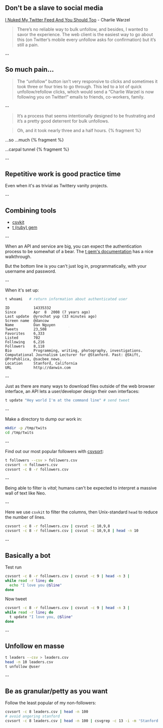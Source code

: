 
## Don't be a slave to social media

[I Nuked My Twitter Feed And You Should Too](http://www.buzzfeed.com/charliewarzel/i-nuked-my-twitter-feed-and-you-should-too) - Charlie Warzel

> There’s no reliable way to bulk unfollow, and besides, I wanted to savor the experience. The web client is the easiest way to go about this (on Twitter’s mobile every unfollow asks for confirmation) but it’s still a pain. 

--

## So much pain...

> The “unfollow” button isn’t very responsive to clicks and sometimes it took three or four tries to go through. This led to a lot of quick unfollow/refollow clicks, which would send a “Charlie Warzel is now following you on Twitter!” emails to friends, co-workers, family. 

--

> It’s a process that seems intentionally designed to be frustrating and it’s a pretty good deterrent for bulk unfollows. 

> Oh, and it took nearly three and a half hours. {% fragment %}

...so ...much {% fragment %}

...carpal tunnel {% fragment %}



--

## Repetitive work is good practice time

Even when it's as trivial as Twittery vanity projects.


--

## Combining tools

- [csvkit](https://csvkit.readthedocs.org/en/0.9.1/)
- [t (ruby) gem](https://github.com/sferik/t)


--

When an API and service are big, you can expect the authentication process to be somewhat of a bear. The [t gem's documentation](https://github.com/sferik/t/blob/master/README.md) has a nice walkthrough. 

But the bottom line is you can't just log in, programmatically, with your username and password.


--

When it's set up:

~~~sh
t whoami   # return information about authenticated user
~~~

    ID           14335332
    Since        Apr  8  2008 (7 years ago)
    Last update  @yrochat yup (33 minutes ago)
    Screen name  @dancow
    Name         Dan Nguyen      ؚ
    Tweets       23,508
    Favorites    6,333
    Listed       702
    Following    6,216
    Followers    8,118
    Bio          Programming, writing, photography, investigations. Computational Journalism Lecturer for @Stanford. Past: @Skift, @ProPublica, @sacbee_news.
    Location     Stanford, California
    URL          http://danwin.com

--

Just as there are many ways to download files outside of the web browser interface, an API lets a user/developer design their own interfaces:

~~~sh
t update "Hey world I'm at the command line" # send tweet
~~~

--

Make a directory to dump our work in:

~~~sh
mkdir -p /tmp/twits
cd /tmp/twits
~~~


--

Find out our most popular followers with [csvsort](https://csvkit.readthedocs.org/en/0.9.1/scripts/csvsort.html):

~~~sh
t followers --csv > followers.csv
csvsort -n followers.csv
csvsort -c 8 -r followers.csv 
~~~

--

Being able to filter is _vital_; humans can't be expected to interpret a massive wall of text like Neo. 


--

Here we use `csvkit` to filter the columns, then Unix-standard `head` to reduce the number of lines.

~~~sh
csvsort -c 8 -r followers.csv | csvcut -c 10,9,8
csvsort -c 8 -r followers.csv | csvcut -c 10,9,8 | head -n 10 
~~~


--

## Basically a bot

Test run

~~~sh
csvsort -c 8 -r followers.csv | csvcut -c 9 | head -n 3 |
while read -r line; do
  echo "I love you @$line"
done
~~~

Now tweet


~~~sh
csvsort -c 8 -r followers.csv | csvcut -c 9 | head -n 3 |
while read -r line; do
  t update "I love you, @$line"
done
~~~

--

## Unfollow en masse

~~~sh
t leaders --csv > leaders.csv
head -n 10 leaders.csv
t unfollow @user
~~~

--

## Be as granular/petty as you want

Follow the least popular of my non-followers:

~~~sh
csvsort -c 8 leaders.csv | head -n 100
# avoid angering stanford
csvsort -c 8 leaders.csv | head -n 100 | csvgrep -c 13 -i -m 'Stanford'
~~~
